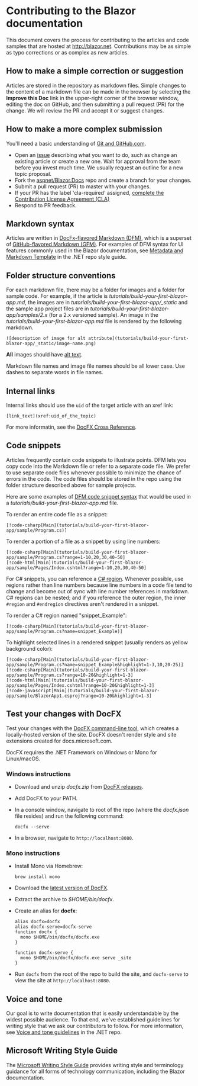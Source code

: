 # Contributing to the Blazor documentation

This document covers the process for contributing to the articles and code samples that are hosted at http://blazor.net. Contributions may be as simple as typo corrections or as complex as new articles.

## How to make a simple correction or suggestion

Articles are stored in the repository as markdown files. Simple changes to the content of a markdown file can be made in the browser by selecting the **Improve this Doc** link in the upper-right corner of the browser window, editing the doc on GitHub, and then submitting a pull request (PR) for the change. We will review the PR and accept it or suggest changes.

## How to make a more complex submission

You'll need a basic understanding of [Git and GitHub.com](https://guides.github.com/activities/hello-world/).

- Open an [issue](https://github.com/aspnet/Blazor.Docs/issues/new) describing what you want to do, such as change an existing article or create a new one. Wait for approval from the team before you invest much time. We usually request an outline for a new topic proposal.
- Fork the [aspnet/Blazor.Docs](https://github.com/aspnet/Blazor.Docs/) repo and create a branch for your changes.
- Submit a pull request (PR) to master with your changes.
- If your PR has the label 'cla-required' assigned, [complete the Contribution License Agreement (CLA)](https://cla.dotnetfoundation.org/)
- Respond to PR feedback.

## Markdown syntax

Articles are written in [DocFx-flavored Markdown (DFM)](http://dotnet.github.io/docfx/spec/docfx_flavored_markdown.html), which is a superset of [GitHub-flavored Markdown (GFM)](https://guides.github.com/features/mastering-markdown/). For examples of DFM syntax for UI features commonly used in the Blazor documentation, see [Metadata and Markdown Template](https://github.com/dotnet/docs/blob/master/styleguide/template.md) in the .NET repo style guide.

## Folder structure conventions

For each markdown file, there may be a folder for images and a folder for sample code. For example, if the article is _tutorials/build-your-first-blazor-app.md_, the images are in _tutorials/build-your-first-blazor-app/\_static_ and the sample app project files are in _tutorials/build-your-first-blazor-app/samples/2.x_ (for a 2.x versioned sample). An image in the _tutorials/build-your-first-blazor-app.md_ file is rendered by the following markdown.

```
![description of image for alt attribute](tutorials/build-your-first-blazor-app/_static/image-name.png)
```

**All** images should have [alt text](https://wikipedia.org/wiki/Alt_attribute).

Markdown file names and image file names should be all lower case. Use dashes to separate words in file names.

## Internal links

Internal links should use the `uid` of the target article with an xref link:

```
[link_text](xref:uid_of_the_topic)
```

For more informatin, see the [DocFX Cross Reference](http://dotnet.github.io/docfx/spec/docfx_flavored_markdown.html#cross-reference).

## Code snippets

Articles frequently contain code snippets to illustrate points. DFM lets you copy code into the Markdown file or refer to a separate code file. We prefer to use separate code files whenever possible to minimize the chance of errors in the code. The code files should be stored in the repo using the folder structure described above for sample projects.

Here are some examples of [DFM code snippet syntax](http://dotnet.github.io/docfx/spec/docfx_flavored_markdown.html#code-snippet) that would be used in a _tutorials/build-your-first-blazor-app.md_ file.

To render an entire code file as a snippet:

```
[!code-csharp[Main](tutorials/build-your-first-blazor-app/sample/Program.cs)]
```

To render a portion of a file as a snippet by using line numbers:

```
[!code-csharp[Main](tutorials/build-your-first-blazor-app/sample/Program.cs?range=1-10,20,30,40-50]
[!code-html[Main](tutorials/build-your-first-blazor-app/sample/Pages/Index.cshtml?range=1-10,20,30,40-50]
```

For C# snippets, you can reference a [C# region](https://docs.microsoft.com/dotnet/csharp/language-reference/preprocessor-directives/preprocessor-region). Whenever possible, use regions rather than line numbers because line numbers in a code file tend to change and become out of sync with line number references in markdown. C# regions can be nested; and if you reference the outer region, the inner `#region` and `#endregion` directives aren't rendered in a snippet.

To render a C# region named "snippet_Example":

```
[!code-csharp[Main](tutorials/build-your-first-blazor-app/sample/Program.cs?name=snippet_Example)]
```

To highlight selected lines in a rendered snippet (usually renders as yellow background color):

```
[!code-csharp[Main](tutorials/build-your-first-blazor-app/sample/Program.cs?name=snippet_Example&highlight=1-3,10,20-25)]
[!code-csharp[Main](tutorials/build-your-first-blazor-app/sample/Program.cs?range=10-20&highlight=1-3]
[!code-html[Main](tutorials/build-your-first-blazor-app/sample/Pages/Index.cshtml?range=10-20&highlight=1-3]
[!code-javascript[Main](tutorials/build-your-first-blazor-app/sample/BlazorApp1.csproj?range=10-20&highlight=1-3]
```

## Test your changes with DocFX

Test your changes with the [DocFX command-line tool](https://dotnet.github.io/docfx/tutorial/docfx_getting_started.html#2-use-docfx-as-a-command-line-tool), which creates a locally-hosted version of the site. DocFX doesn't render style and site extensions created for docs.microsoft.com.

DocFX requires the .NET Framework on Windows or Mono for Linux/macOS.

### Windows instructions

- Download and unzip _docfx.zip_ from [DocFX releases](https://github.com/dotnet/docfx/releases).
- Add DocFX to your PATH.
- In a console window, navigate to root of the repo (where the _docfx.json_ file resides) and run the following command:

  ```
  docfx --serve
  ```

- In a browser, navigate to `http://localhost:8080`.

### Mono instructions

- Install Mono via Homebrew:

  ```
  brew install mono
  ```

- Download the [latest version of DocFX](https://github.com/dotnet/docfx/releases).

* Extract the archive to _$HOME/bin/docfx_.

- Create an alias for **docfx**:

  ```
  alias docfx=docfx
  alias docfx-serve=docfx-serve
  function docfx {
    mono $HOME/bin/docfx/docfx.exe
  }

  function docfx-serve {
    mono $HOME/bin/docfx/docfx.exe serve _site
  }
  ```

- Run `docfx` from the root of the repo to build the site, and `docfx-serve` to view the site at `http://localhost:8080`.

## Voice and tone

Our goal is to write documentation that is easily understandable by the widest possible audience. To that end, we've established guidelines for writing style that we ask our contributors to follow. For more information, see [Voice and tone guidelines](https://github.com/dotnet/docs/blob/master/styleguide/voice-tone.md) in the .NET repo.

## Microsoft Writing Style Guide

The [Microsoft Writing Style Guide](https://docs.microsoft.com/style-guide/welcome/) provides writing style and terminology guidance for all forms of technology communication, including the Blazor documentation.
